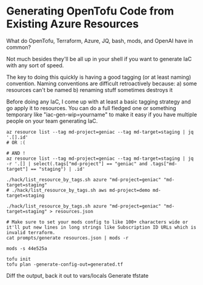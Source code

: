 # Generating OpenTofu Code from Existing Azure Resources

What do OpenTofu, Terraform, Azure, JQ, bash, mods, and OpenAI have in common?

Not much besides they'll be all up in your shell if you want to generate IaC with any sort of speed.

The key to doing this quickly is having a good tagging (or at least naming) convention. Naming conventions are difficult retroactively because: a) some resources can't be named b) renaming stuff sometimes destroys it

Before doing any IaC, I come up with at least a basic tagging strategy and go apply it to resources. You can do a full fledged one or something temporary like "iac-gen-wip=yourname" to make it easy if you have multiple people on your team generating IaC.

```shell
az resource list --tag md-project=geniac --tag md-target=staging | jq '.[].id'
# OR :(

# AND !
az resource list --tag md-project=geniac --tag md-target=staging | jq -r '.[] | select(.tags["md-project"] == "geniac" and .tags["md-target"] == "staging") | .id'

./hack/list_resource_by_tags.sh azure "md-project=geniac" "md-target=staging"
# ./hack/list_resource_by_tags.sh aws md-project=demo md-target=staging

./hack/list_resource_by_tags.sh azure "md-project=geniac" "md-target=staging" > resources.json

# Make sure to set your mods config to like 100+ characters wide or it'll put new lines in long strings like Subscription ID URLs which is invalid terraform.
cat prompts/generate resources.json | mods -r

mods -s 44e525a

tofu init
tofu plan -generate-config-out=generated.tf
```



Diff the output, back it out to vars/locals
Generate tfstate
